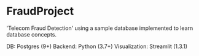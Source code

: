 # FraudProject
'Telecom Fraud Detection' using a sample database implemented to learn database concepts.

DB: Postgres (9+)
Backend: Python (3.7+)
Visualization: Streamlit (1.3.1)
